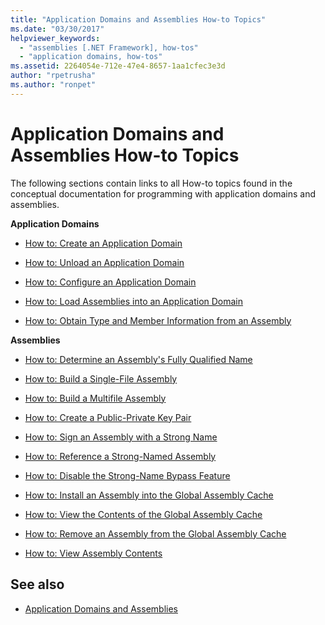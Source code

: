 ```yaml
---
title: "Application Domains and Assemblies How-to Topics"
ms.date: "03/30/2017"
helpviewer_keywords: 
  - "assemblies [.NET Framework], how-tos"
  - "application domains, how-tos"
ms.assetid: 2264054e-712e-47e4-8657-1aa1cfec3e3d
author: "rpetrusha"
ms.author: "ronpet"
---
```

# Application Domains and Assemblies How-to Topics
The following sections contain links to all How-to topics found in the conceptual documentation for programming with application domains and assemblies.  
  
 **Application Domains**  
  
- [How to: Create an Application Domain](how-to-create-an-application-domain.md)  
  
- [How to: Unload an Application Domain](how-to-unload-an-application-domain.md)  
  
- [How to: Configure an Application Domain](how-to-configure-an-application-domain.md)  
  
- [How to: Load Assemblies into an Application Domain](how-to-load-assemblies-into-an-application-domain.md)  
  
- [How to: Obtain Type and Member Information from an Assembly](../reflection-and-codedom/get-type-member-information.md)  
  
 **Assemblies**  
  
- [How to: Determine an Assembly's Fully Qualified Name](../../standard/assembly/find-fully-qualified-name.md)  
  
- [How to: Build a Single-File Assembly](build-single-file-assembly.md)  
  
- [How to: Build a Multifile Assembly](build-multifile-assembly.md)  
  
- [How to: Create a Public-Private Key Pair](../../standard/assembly/create-public-private-key-pair.md)  
  
- [How to: Sign an Assembly with a Strong Name](../../standard/assembly/sign-strong-name.md)  
  
- [How to: Reference a Strong-Named Assembly](../../standard/assembly/reference-strong-named.md)  
  
- [How to: Disable the Strong-Name Bypass Feature](../../standard/assembly/disable-strong-name-bypass-feature.md)  
  
- [How to: Install an Assembly into the Global Assembly Cache](install-assembly-into-gac.md)  
  
- [How to: View the Contents of the Global Assembly Cache](how-to-view-the-contents-of-the-gac.md)  
  
- [How to: Remove an Assembly from the Global Assembly Cache](how-to-remove-an-assembly-from-the-gac.md)  
  
- [How to: View Assembly Contents](../../standard/assembly/view-contents.md)  
  
## See also

- [Application Domains and Assemblies](index.md)
